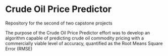 # Crude Oil Price Predictor

Repository for the second of two capstone projects

The purpose of the Crude Oil Price Predictor effort was to develop an algorithm capable of predicting crude oil commodity pricing with a commercially viable level of accuracy, quantified as the Root Means Square Error (RMSE)
